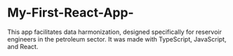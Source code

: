 # My-First-React-App-
This app facilitates data harmonization, designed specifically for reservoir engineers in the petroleum sector. It was made with TypeScript, JavaScript, and React.
